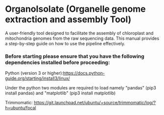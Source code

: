 # OrganoIsolate (Organelle genome extraction and assembly Tool)
A user-friendly tool designed to facilitate the assembly of chloroplast and mitochondria genomes from the raw sequencing data.  This manual provides a step-by-step guide on how to use the pipeline effectively. 

### Before starting please ensure that you have the following dependencies installed before proceeding:


Python (version 3 or higher):https://docs.python-guide.org/starting/install3/linux/

Under the python two modules are required to load namely "pandas" (pip3 install pandas) and "matplotlib" (pip3 install matplotlib)


Trimmomatic: https://git.launchpad.net/ubuntu/+source/trimmomatic/log/?h=ubuntu/focal

